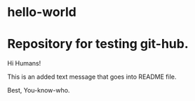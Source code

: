 # hello-world
Repository for testing git-hub.
=============================================

Hi Humans!

This is an added text message that goes into README file.

Best,
You-know-who.

